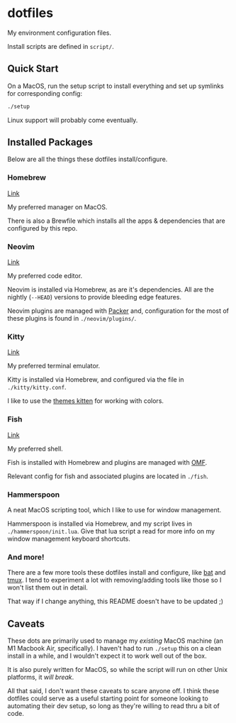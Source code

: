 # dotfiles

My environment configuration files.

Install scripts are defined in `script/`.

## Quick Start

On a MacOS, run the setup script to install everything and set up symlinks for
corresponding config:

```bash
./setup
```
Linux support will probably come eventually.

## Installed Packages

Below are all the things these dotfiles install/configure.

### Homebrew

[Link](https://brew.sh/)

My preferred manager on MacOS.

There is also a Brewfile which installs all the apps & dependencies that are
configured by this repo.

### Neovim

[Link](https://neovim.io/)

My preferred code editor.

Neovim is installed via Homebrew, as are it's dependencies. All are the nightly
(`--HEAD`) versions to provide bleeding edge features.

Neovim plugins are managed with [Packer](https://github.com/wbthomason/packer.nvim)
and, configuration for the most of these plugins is found in `./neovim/plugins/`.

### Kitty

[Link](https://sw.kovidgoyal.net/kitty/)

My preferred terminal emulator.

Kitty is installed via Homebrew, and configured via the file in `./kitty/kitty.conf`.

I like to use the [themes kitten](https://sw.kovidgoyal.net/kitty/kittens/themes/)
for working with colors.

### Fish

[Link](https://fishshell.com)

My preferred shell.

Fish is installed with Homebrew and plugins are managed with
[OMF](https://github.com/oh-my-fish/oh-my-fish).

Relevant config for fish and associated plugins are located in `./fish`.

### Hammerspoon

A neat MacOS scripting tool, which I like to use for window management.

Hammerspoon is installed via Homebrew, and my script lives in
`./hammerspoon/init.lua`. Give that lua script a read for more info on my window
management keyboard shortcuts.

### And more!

There are a few more tools these dotfiles install and configure, like
[bat](https://github.com/sharkdp/bat) and [tmux](https://github.com/tmux/tmux).
I tend to experiment a lot with removing/adding tools like those so I won't list
them out in detail.

That way if I change anything, this README doesn't have to be updated ;)

## Caveats

These dots are primarily used to manage my _existing_ MacOS machine (an M1
Macbook Air, specifically). I haven't had to run `./setup` this on a clean
install in a while, and I wouldn't expect it to work well out of the box.

It is also purely written for MacOS, so while the script will run on other Unix
platforms, it _will break_.

All that said, I don't want these caveats to scare anyone off. I think these
dotfiles could serve as a useful starting point for someone looking to
automating their dev setup, so long as they're willing to read thru a bit of
code.

